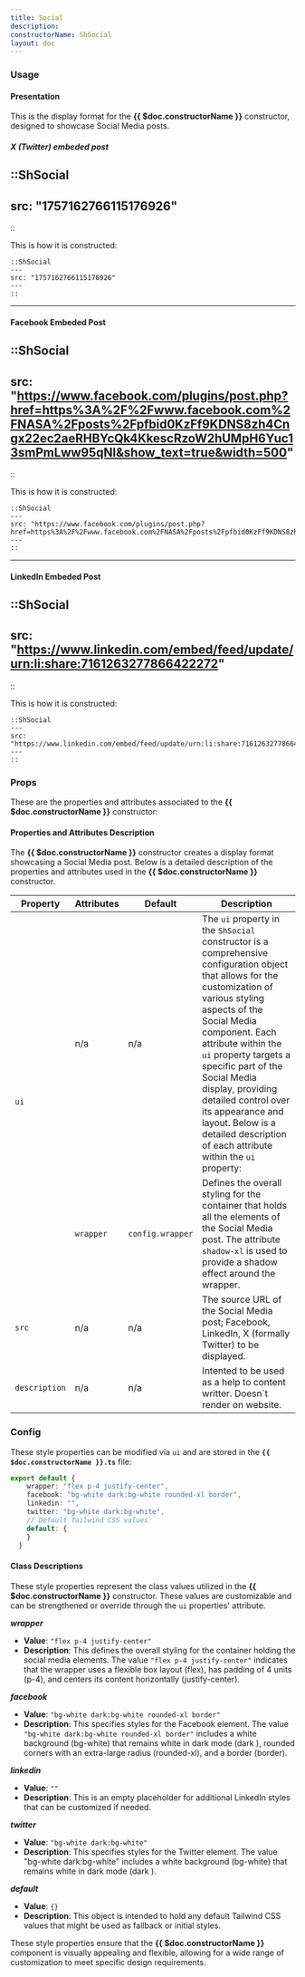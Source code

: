 ```yaml
---
title: Social
description:
constructorName: ShSocial
layout: doc
---
```


### Usage
#### Presentation
This is the display format for the <b>{{ $doc.constructorName }}</b> constructor, designed to showcase Social Media posts.
##### X (Twitter) embeded post

::ShSocial
---
src: "1757162766115176926"
---
::

This is how it is constructed:

```mdc
::ShSocial
---
src: "1757162766115176926"
---
::
```

___

#### Facebook Embeded Post

::ShSocial
---
src: "https://www.facebook.com/plugins/post.php?href=https%3A%2F%2Fwww.facebook.com%2FNASA%2Fposts%2Fpfbid0KzFf9KDNS8zh4Cngx22ec2aeRHBYcQk4KkescRzoW2hUMpH6Yuc13smPmLww95qNl&show_text=true&width=500"
---
::

This is how it is constructed:

```mdc
::ShSocial
---
src: "https://www.facebook.com/plugins/post.php?href=https%3A%2F%2Fwww.facebook.com%2FNASA%2Fposts%2Fpfbid0KzFf9KDNS8zh4Cngx22ec2aeRHBYcQk4KkescRzoW2hUMpH6Yuc13smPmLww95qNl&show_text=true&width=500"
---
::
```

___

#### LinkedIn Embeded Post

::ShSocial
---
src: "https://www.linkedin.com/embed/feed/update/urn:li:share:7161263277866422272"
---
::

This is how it is constructed:

```mdc
::ShSocial
---
src: "https://www.linkedin.com/embed/feed/update/urn:li:share:7161263277866422272"
---
::
```
### Props
These are the properties and attributes associated to the <b>{{ $doc.constructorName }}</b> constructor:

#### Properties and Attributes Description
The <b>{{ $doc.constructorName }}</b> constructor creates a display format showcasing a Social Media post.  Below is a detailed description of the properties and attributes used in the <b>{{ $doc.constructorName }}</b> constructor.

<table>
  <thead>
    <tr>
      <th>Property</th>
      <th>Attributes</th>
      <th>Default</th>
      <th>Description</th>
    </tr>
  </thead>
  <tbody>
    <tr>
      <td rowspan="2"><code>ui</code></td>
      <td>n/a</td>
      <td>n/a</td>
      <td>The <code>ui</code> property in the <code>ShSocial</code> constructor is a comprehensive configuration object that allows for the customization of various styling aspects of the Social Media component. Each attribute within the <code>ui</code> property targets a specific part of the Social Media display, providing detailed control over its appearance and layout. Below is a detailed description of each attribute within the <code>ui</code> property:</td>
    </tr>
    <tr>
      <td><code>wrapper</code></td>
      <td><code>config.wrapper</code></td>
      <td>Defines the overall styling for the container that holds all the elements of the Social Media post. The attribute <code>shadow-xl</code> is used to provide a shadow effect around the wrapper.</td>
    </tr>
    <tr>
      <td><code>src</code></td>
      <td>n/a</td>
      <td>n/a</td>
      <td>The source URL of the Social Media post; Facebook, LinkedIn, X (formally Twitter) to be displayed.</td>
    </tr>
    <td><code>description</code></td>
      <td>n/a</td>
      <td>n/a</td>
      <td>Intented to be used as a help to content writter. Doesn`t render on website.</td>
  </tbody>
</table>

### Config
These style properties can be modified via `ui` and are stored in the <code><b>{{ $doc.constructorName }}</b><b>.ts</b></code> file:

```ts
export default {
    wrapper: "flex p-4 justify-center",
    facebook: "bg-white dark:bg-white rounded-xl border",
    linkedin: "",
    twitter: "bg-white dark:bg-white",
    // Default Tailwind CSS values
    default: {
    }
  }
```

#### Class Descriptions

These style properties represent the class values utilized in the <b>{{ $doc.constructorName }}</b> constructor. These values are customizable and can be strengthened or override through the `ui` properties' attribute. 


_**wrapper**_

* **Value**: `"flex p-4 justify-center"`
* **Description**: This defines the overall styling for the container holding the social media elements. The value `"flex p-4 justify-center"` indicates that the wrapper uses a flexible box layout (flex), has padding of 4 units (p-4), and centers its content horizontally (justify-center).

_**facebook**_

* **Value**: `"bg-white dark:bg-white rounded-xl border"`
* **Description**: This specifies styles for the Facebook element. The value `"bg-white dark:bg-white rounded-xl border"` includes a white background (bg-white) that remains white in dark mode (dark
), rounded corners with an extra-large radius (rounded-xl), and a border (border).

_**linkedin**_

* **Value**: `""`
* **Description**: This is an empty placeholder for additional LinkedIn styles that can be customized if needed.

_**twitter**_

* **Value**: `"bg-white dark:bg-white"`
* **Description**: This specifies styles for the Twitter element. The value "bg-white dark:bg-white" includes a white background (bg-white) that remains white in dark mode (dark
).

_**default**_

* **Value**: `{}`
* **Description**: This object is intended to hold any default Tailwind CSS values that might be used as fallback or initial styles.

These style properties ensure that the <b>{{ $doc.constructorName }}</b> component is visually appealing and flexible, allowing for a wide range of customization to meet specific design requirements.
